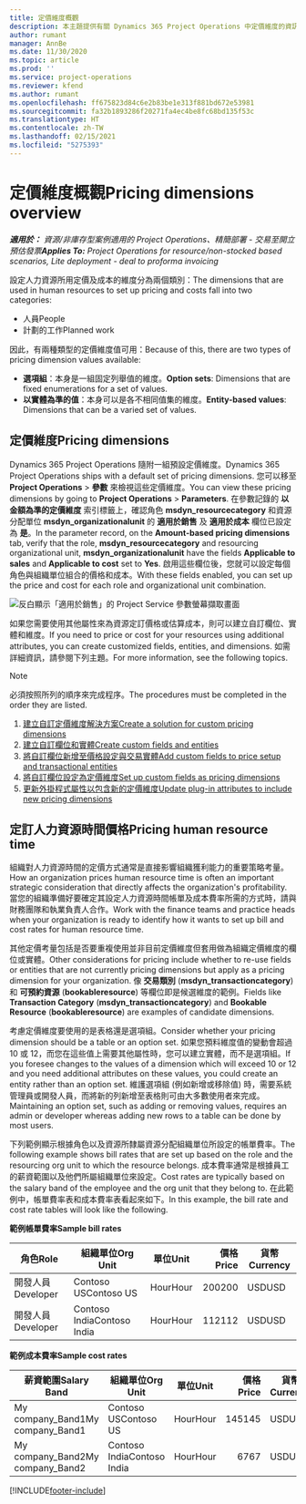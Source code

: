 ```yaml
---
title: 定價維度概觀
description: 本主題提供有關 Dynamics 365 Project Operations 中定價維度的資訊。
author: rumant
manager: AnnBe
ms.date: 11/30/2020
ms.topic: article
ms.prod: ''
ms.service: project-operations
ms.reviewer: kfend
ms.author: rumant
ms.openlocfilehash: ff675823d84c6e2b83be1e313f881bd672e53981
ms.sourcegitcommit: fa32b1893286f20271fa4ec4be8fc68bd135f53c
ms.translationtype: HT
ms.contentlocale: zh-TW
ms.lasthandoff: 02/15/2021
ms.locfileid: "5275393"
---
```

# <a name="pricing-dimensions-overview"></a><span data-ttu-id="dca7d-103">定價維度概觀</span><span class="sxs-lookup"><span data-stu-id="dca7d-103">Pricing dimensions overview</span></span>

<span data-ttu-id="dca7d-104">_**適用於：** 資源/非庫存型案例適用的 Project Operations、精簡部署 - 交易至開立預估發票_</span><span class="sxs-lookup"><span data-stu-id="dca7d-104">_**Applies To:** Project Operations for resource/non-stocked based scenarios, Lite deployment - deal to proforma invoicing_</span></span>

<span data-ttu-id="dca7d-105">設定人力資源所用定價及成本的維度分為兩個類別：</span><span class="sxs-lookup"><span data-stu-id="dca7d-105">The dimensions that are used in human resources to set up pricing and costs fall into two categories:</span></span>

- <span data-ttu-id="dca7d-106">人員</span><span class="sxs-lookup"><span data-stu-id="dca7d-106">People</span></span>
- <span data-ttu-id="dca7d-107">計劃的工作</span><span class="sxs-lookup"><span data-stu-id="dca7d-107">Planned work</span></span>

<span data-ttu-id="dca7d-108">因此，有兩種類型的定價維度值可用：</span><span class="sxs-lookup"><span data-stu-id="dca7d-108">Because of this, there are two types of pricing dimension values available:</span></span>

- <span data-ttu-id="dca7d-109">**選項組**：本身是一組固定列舉值的維度。</span><span class="sxs-lookup"><span data-stu-id="dca7d-109">**Option sets**: Dimensions that are fixed enumerations for a set of values.</span></span>
- <span data-ttu-id="dca7d-110">**以實體為準的值**：本身可以是各不相同值集的維度。</span><span class="sxs-lookup"><span data-stu-id="dca7d-110">**Entity-based values**: Dimensions that can be a varied set of values.</span></span>

## <a name="pricing-dimensions"></a><span data-ttu-id="dca7d-111">定價維度</span><span class="sxs-lookup"><span data-stu-id="dca7d-111">Pricing dimensions</span></span>

<span data-ttu-id="dca7d-112">Dynamics 365 Project Operations 隨附一組預設定價維度。</span><span class="sxs-lookup"><span data-stu-id="dca7d-112">Dynamics 365 Project Operations ships with a default set of pricing dimensions.</span></span> <span data-ttu-id="dca7d-113">您可以移至 **Project Operations** > **參數** 來檢視這些定價維度。</span><span class="sxs-lookup"><span data-stu-id="dca7d-113">You can view these pricing dimensions by going to **Project Operations** > **Parameters**.</span></span> <span data-ttu-id="dca7d-114">在參數記錄的 **以金額為準的定價維度** 索引標籤上，確認角色 **msdyn_resourcecategory** 和資源分配單位 **msdyn_organizationalunit** 的 **適用於銷售** 及 **適用於成本** 欄位已設定為 **是**。</span><span class="sxs-lookup"><span data-stu-id="dca7d-114">In the parameter record, on the **Amount-based pricing dimensions** tab, verify that the role, **msdyn_resourcecategory** and resourcing organizational unit, **msdyn_organizationalunit** have the fields **Applicable to sales** and **Applicable to cost** set to **Yes**.</span></span> <span data-ttu-id="dca7d-115">啟用這些欄位後，您就可以設定每個角色與組織單位組合的價格和成本。</span><span class="sxs-lookup"><span data-stu-id="dca7d-115">With these fields enabled, you can set up the price and cost for each role and organizational unit combination.</span></span>

![反白顯示「適用於銷售」的 Project Service 參數螢幕擷取畫面](media/PS-OOB-parameters.png)

<span data-ttu-id="dca7d-117">如果您需要使用其他屬性來為資源定訂價格或估算成本，則可以建立自訂欄位、實體和維度。</span><span class="sxs-lookup"><span data-stu-id="dca7d-117">If you need to price or cost for your resources using additional attributes, you can create customized fields, entities, and dimensions.</span></span> <span data-ttu-id="dca7d-118">如需詳細資訊，請參閱下列主題。</span><span class="sxs-lookup"><span data-stu-id="dca7d-118">For more information, see the following topics.</span></span> 
  
  > [!NOTE]
  > <span data-ttu-id="dca7d-119">必須按照所列的順序來完成程序。</span><span class="sxs-lookup"><span data-stu-id="dca7d-119">The procedures must be completed in the order they are listed.</span></span>

1. [<span data-ttu-id="dca7d-120">建立自訂定價維度解決方案</span><span class="sxs-lookup"><span data-stu-id="dca7d-120">Create a solution for custom pricing dimensions</span></span>](../sales/create-solution-custompd.md)
2. [<span data-ttu-id="dca7d-121">建立自訂欄位和實體</span><span class="sxs-lookup"><span data-stu-id="dca7d-121">Create custom fields and entities</span></span>](create-custom-fields-entities-pricing-dimensions.md)
3. [<span data-ttu-id="dca7d-122">將自訂欄位新增至價格設定與交易實體</span><span class="sxs-lookup"><span data-stu-id="dca7d-122">Add custom fields to price setup and transactional entities</span></span>](add-custom-fields-price-setup-transactional-entities.md)
4. [<span data-ttu-id="dca7d-123">將自訂欄位設定為定價維度</span><span class="sxs-lookup"><span data-stu-id="dca7d-123">Set up custom fields as pricing dimensions</span></span>](set-up-custom-fields-pricing-dimensions.md)
5. [<span data-ttu-id="dca7d-124">更新外掛程式屬性以包含新的定價維度</span><span class="sxs-lookup"><span data-stu-id="dca7d-124">Update plug-in attributes to include new pricing dimensions</span></span>](update-plugin-attributes-pd.md)


## <a name="pricing-human-resource-time"></a><span data-ttu-id="dca7d-125">定訂人力資源時間價格</span><span class="sxs-lookup"><span data-stu-id="dca7d-125">Pricing human resource time</span></span>
<span data-ttu-id="dca7d-126">組織對人力資源時間的定價方式通常是直接影響組織獲利能力的重要策略考量。</span><span class="sxs-lookup"><span data-stu-id="dca7d-126">How an organization prices human resource time is often an important strategic consideration that directly affects the organization's profitability.</span></span> <span data-ttu-id="dca7d-127">當您的組織準備好要確定其設定人力資源時間帳單及成本費率所需的方式時，請與財務團隊和執業負責人合作。</span><span class="sxs-lookup"><span data-stu-id="dca7d-127">Work with the finance teams and practice heads when your organization is ready to identify how it wants to set up bill and cost rates for human resource time.</span></span>

<span data-ttu-id="dca7d-128">其他定價考量包括是否要重複使用並非目前定價維度但套用做為組織定價維度的欄位或實體。</span><span class="sxs-lookup"><span data-stu-id="dca7d-128">Other considerations for pricing include whether to re-use fields or entities that are not currently pricing dimensions but apply as a pricing dimension for your organization.</span></span> <span data-ttu-id="dca7d-129">像 **交易類別** (**msdyn_transactioncategory**) 和 **可預約資源** (**bookableresource**) 等欄位即是候選維度的範例。</span><span class="sxs-lookup"><span data-stu-id="dca7d-129">Fields like **Transaction Category** (**msdyn_transactioncategory**) and **Bookable Resource** (**bookableresource**) are examples of candidate dimensions.</span></span> 

<span data-ttu-id="dca7d-130">考慮定價維度要使用的是表格還是選項組。</span><span class="sxs-lookup"><span data-stu-id="dca7d-130">Consider whether your pricing dimension should be a table or an option set.</span></span> <span data-ttu-id="dca7d-131">如果您預料維度值的變動會超過 10 或 12，而您在這些值上需要其他屬性時，您可以建立實體，而不是選項組。</span><span class="sxs-lookup"><span data-stu-id="dca7d-131">If you foresee changes to the values of a dimension which will exceed 10 or 12 and you need additional attributes on these values, you could create an entity rather than an option set.</span></span> <span data-ttu-id="dca7d-132">維護選項組 (例如新增或移除值) 時，需要系統管理員或開發人員，而將新的列新增至表格則可由大多數使用者來完成。</span><span class="sxs-lookup"><span data-stu-id="dca7d-132">Maintaining an option set, such as adding or removing values, requires an admin or developer whereas adding new rows to a table can be done by most users.</span></span>

<span data-ttu-id="dca7d-133">下列範例顯示根據角色以及資源所隸屬資源分配組織單位所設定的帳單費率。</span><span class="sxs-lookup"><span data-stu-id="dca7d-133">The following example shows bill rates that are set up based on the role and the resourcing org unit to which the resource belongs.</span></span> <span data-ttu-id="dca7d-134">成本費率通常是根據員工的薪資範圍以及他們所屬組織單位來設定。</span><span class="sxs-lookup"><span data-stu-id="dca7d-134">Cost rates are typically based on the salary band of the employee and the org unit that they belong to.</span></span> <span data-ttu-id="dca7d-135">在此範例中，帳單費率表和成本費率表看起來如下。</span><span class="sxs-lookup"><span data-stu-id="dca7d-135">In this example, the bill rate and cost rate tables will look like the following.</span></span>

<span data-ttu-id="dca7d-136">**範例帳單費率**</span><span class="sxs-lookup"><span data-stu-id="dca7d-136">**Sample bill rates**</span></span>

| <span data-ttu-id="dca7d-137">角色</span><span class="sxs-lookup"><span data-stu-id="dca7d-137">Role</span></span>        | <span data-ttu-id="dca7d-138">組織單位</span><span class="sxs-lookup"><span data-stu-id="dca7d-138">Org Unit</span></span>    |<span data-ttu-id="dca7d-139">單位</span><span class="sxs-lookup"><span data-stu-id="dca7d-139">Unit</span></span>      |<span data-ttu-id="dca7d-140">價格</span><span class="sxs-lookup"><span data-stu-id="dca7d-140">Price</span></span>      |<span data-ttu-id="dca7d-141">貨幣</span><span class="sxs-lookup"><span data-stu-id="dca7d-141">Currency</span></span>  |
| ------------|-------------|----------|----------:|----------|
| <span data-ttu-id="dca7d-142">開發人員</span><span class="sxs-lookup"><span data-stu-id="dca7d-142">Developer</span></span>   | <span data-ttu-id="dca7d-143">Contoso US</span><span class="sxs-lookup"><span data-stu-id="dca7d-143">Contoso US</span></span>  |<span data-ttu-id="dca7d-144">Hour</span><span class="sxs-lookup"><span data-stu-id="dca7d-144">Hour</span></span> | <span data-ttu-id="dca7d-145">200</span><span class="sxs-lookup"><span data-stu-id="dca7d-145">200</span></span>|<span data-ttu-id="dca7d-146">USD</span><span class="sxs-lookup"><span data-stu-id="dca7d-146">USD</span></span>     |
| <span data-ttu-id="dca7d-147">開發人員</span><span class="sxs-lookup"><span data-stu-id="dca7d-147">Developer</span></span>   | <span data-ttu-id="dca7d-148">Contoso India</span><span class="sxs-lookup"><span data-stu-id="dca7d-148">Contoso India</span></span> |<span data-ttu-id="dca7d-149">Hour</span><span class="sxs-lookup"><span data-stu-id="dca7d-149">Hour</span></span>|   <span data-ttu-id="dca7d-150">112</span><span class="sxs-lookup"><span data-stu-id="dca7d-150">112</span></span>|<span data-ttu-id="dca7d-151">USD</span><span class="sxs-lookup"><span data-stu-id="dca7d-151">USD</span></span>     |


<span data-ttu-id="dca7d-152">**範例成本費率**</span><span class="sxs-lookup"><span data-stu-id="dca7d-152">**Sample cost rates**</span></span>

| <span data-ttu-id="dca7d-153">薪資範圍</span><span class="sxs-lookup"><span data-stu-id="dca7d-153">Salary Band</span></span>     | <span data-ttu-id="dca7d-154">組織單位</span><span class="sxs-lookup"><span data-stu-id="dca7d-154">Org Unit</span></span>    |<span data-ttu-id="dca7d-155">單位</span><span class="sxs-lookup"><span data-stu-id="dca7d-155">Unit</span></span>      |<span data-ttu-id="dca7d-156">價格</span><span class="sxs-lookup"><span data-stu-id="dca7d-156">Price</span></span>      |<span data-ttu-id="dca7d-157">貨幣</span><span class="sxs-lookup"><span data-stu-id="dca7d-157">Currency</span></span>  |
| ----------------|-------------|----------|----------:|----------|
| <span data-ttu-id="dca7d-158">My company_Band1</span><span class="sxs-lookup"><span data-stu-id="dca7d-158">My company_Band1</span></span> | <span data-ttu-id="dca7d-159">Contoso US</span><span class="sxs-lookup"><span data-stu-id="dca7d-159">Contoso US</span></span>  |<span data-ttu-id="dca7d-160">Hour</span><span class="sxs-lookup"><span data-stu-id="dca7d-160">Hour</span></span> | <span data-ttu-id="dca7d-161">145</span><span class="sxs-lookup"><span data-stu-id="dca7d-161">145</span></span>|<span data-ttu-id="dca7d-162">USD</span><span class="sxs-lookup"><span data-stu-id="dca7d-162">USD</span></span>     |
| <span data-ttu-id="dca7d-163">My company_Band2</span><span class="sxs-lookup"><span data-stu-id="dca7d-163">My company_Band2</span></span> | <span data-ttu-id="dca7d-164">Contoso India</span><span class="sxs-lookup"><span data-stu-id="dca7d-164">Contoso India</span></span> |<span data-ttu-id="dca7d-165">Hour</span><span class="sxs-lookup"><span data-stu-id="dca7d-165">Hour</span></span>|   <span data-ttu-id="dca7d-166">67</span><span class="sxs-lookup"><span data-stu-id="dca7d-166">67</span></span>|<span data-ttu-id="dca7d-167">USD</span><span class="sxs-lookup"><span data-stu-id="dca7d-167">USD</span></span>     |


[!INCLUDE[footer-include](../includes/footer-banner.md)]